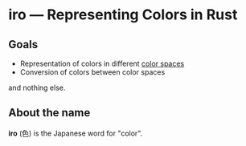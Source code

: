 # iro — Representing Colors in Rust

## Goals

- Representation of colors in different [color spaces](https://en.wikipedia.org/wiki/Color_space)
- Conversion of colors between color spaces

and nothing else.

## About the name

**iro** (色) is the Japanese word for "color".